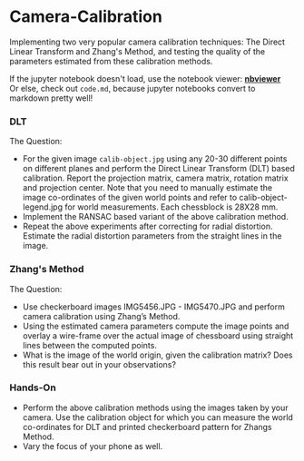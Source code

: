 # Camera-Calibration
Implementing two very popular camera calibration techniques: The Direct Linear Transform and Zhang's Method, and testing the quality of the parameters estimated from these calibration methods.  

If the jupyter notebook doesn't load, use the notebook viewer: **[nbviewer](https://nbviewer.jupyter.org/github/BonJovi1/Camera-Calibration/blob/master/code.ipynb)** \
Or else, check out `code.md`, because jupyter notebooks convert to markdown pretty well! 

### DLT 
The Question:
- For the given image `calib-object.jpg` using any 20-30 different points on different planes and perform the Direct Linear Transform (DLT) based calibration. Report the projection matrix, camera matrix, rotation matrix and projection center. Note that you need to manually estimate the image co-ordinates of the given world points and refer to calib-object-legend.jpg for world measurements. Each chessblock is 28X28 mm.
- Implement the RANSAC based variant of the above calibration method.
- Repeat the above experiments after correcting for radial distortion. Estimate the radial distortion parameters from the straight lines in the image. 

### Zhang's Method
The Question:
- Use checkerboard images IMG5456.JPG - IMG5470.JPG and perform camera calibration using Zhang’s Method. 
- Using the estimated camera parameters compute the image points and overlay a wire-frame over the actual image of chessboard using straight lines between the computed points. 
- What is the image of the world origin, given the calibration matrix? Does this result bear out in your observations?

### Hands-On
- Perform the above calibration methods using the images taken by your camera. Use the calibration object for which you can measure the world co-ordinates for DLT and printed checkerboard pattern for Zhangs Method.
- Vary the focus of your phone as well. 
